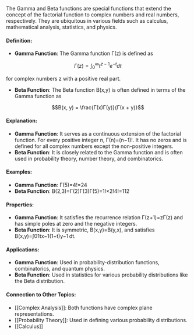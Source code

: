 The Gamma and Beta functions are special functions that extend the concept of the factorial function to complex numbers and real numbers, respectively. They are ubiquitous in various fields such as calculus, mathematical analysis, statistics, and physics.

#### Definition:

- **Gamma Function**: The Gamma function Γ(z) is defined as

$$Г(z) = \int_{0}^{\infty} t^{z - 1}e^{-t}dt$$

for complex numbers z with a positive real part.

- **Beta Function**: The Beta function B(x,y) is often defined in terms of the Gamma function as

$$B(x, y) = \frac{Г(x)Г(y)}{Г(x + y)}$$
#### Explanation:

- **Gamma Function**: It serves as a continuous extension of the factorial function. For every positive integer n, Γ(n)=(n−1)!. It has no zeros and is defined for all complex numbers except the non-positive integers.
- **Beta Function**: It is closely related to the Gamma function and is often used in probability theory, number theory, and combinatorics.

#### Examples:

- **Gamma Function**: Γ(5)=4!=24
- **Beta Function**: B(2,3)=Γ(2)Γ(3)Γ(5)=1!×2!4!=112

#### Properties:

- **Gamma Function**: It satisfies the recurrence relation Γ(z+1)=zΓ(z) and has simple poles at zero and the negative integers.
- **Beta Function**: It is symmetric, B(x,y)=B(y,x), and satisfies B(x,y)=∫01tx−1(1−t)y−1 dt.

#### Applications:

- **Gamma Function**: Used in probability-distribution functions, combinatorics, and quantum physics.
- **Beta Function**: Used in statistics for various probability distributions like the Beta distribution.

#### Connection to Other Topics:

- [[Complex Analysis]]: Both functions have complex plane representations.
- [[Probability Theory]]: Used in defining various probability distributions.
- [[Calculus]]